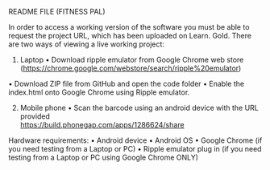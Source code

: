README FILE
(FITNESS PAL)

In order to access a working version of the software you must be able to request the project URL, which has been uploaded on Learn. Gold. There are two ways of viewing a live working project:

1. Laptop
•	Download ripple emulator from Google Chrome web store (https://chrome.google.com/webstore/search/ripple%20emulator)

•	Download ZIP file from GitHub and open the code folder
•	Enable the index.html onto Google Chrome using Ripple emulator. 

2. Mobile phone
•	Scan the barcode using an android device with the URL provided   
https://build.phonegap.com/apps/1286624/share

 
Hardware requirements:
•	Android device
•	Android OS
•	Google Chrome (if you need testing from a Laptop or PC)
•	Ripple emulator plug in (if you need testing from a Laptop or PC using Google Chrome ONLY)

